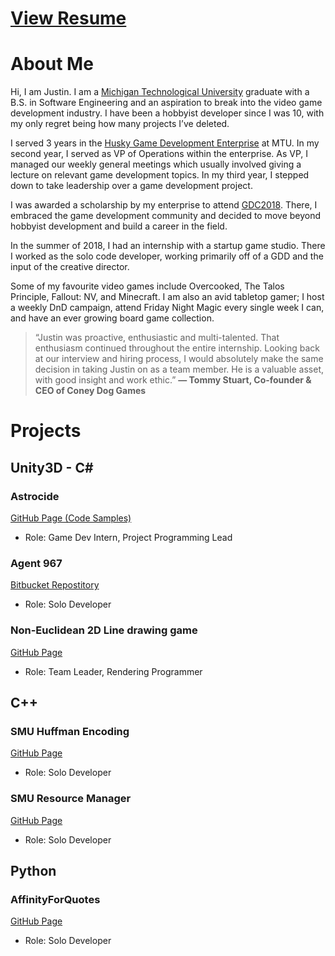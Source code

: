 # [View Resume](https://docs.google.com/document/d/1xmItxu94-5XauQrjJQpY1PTJU1NHHDiE4jw39LWodYo/edit?usp=sharing)
# About Me

Hi, I am Justin. I am a [Michigan Technological University](https://www.mtu.edu/cs/) graduate with a B.S. in Software Engineering and an aspiration to break into the video game development industry. I have been a hobbyist developer since I was 10, with my only regret being how many projects I’ve deleted.

I served 3 years in the [Husky Game Development Enterprise](https://www.huskygames.com/) at MTU. In my second year, I served as VP of Operations within the enterprise. As VP, I managed our weekly general meetings which usually involved giving a lecture on relevant game development topics. In my third year, I stepped down to take leadership over a game development project.

I was awarded a scholarship by my enterprise to attend [GDC2018](https://www.gdconf.com/). There, I embraced the game development community and decided to move beyond hobbyist development and build a career in the field.

In the summer of 2018, I had an internship with a startup game studio. There I worked as the solo code developer, working primarily off of a GDD and the input of the creative director.

Some of my favourite video games include Overcooked, The Talos Principle, Fallout: NV, and Minecraft. I am also an avid tabletop gamer; I host a weekly DnD campaign, attend Friday Night Magic every single week I can, and have an ever growing board game collection.
> “Justin was proactive, enthusiastic and multi-talented. That enthusiasm continued throughout the entire internship. Looking back at our interview and hiring process, I would absolutely make the same decision in taking Justin on as a team member. He is  a valuable asset, with good insight and work ethic.”
   __— Tommy Stuart, Co-founder & CEO of Coney Dog Games__

# Projects

## Unity3D - C#

### Astrocide
[GitHub Page (Code Samples)](https://github.com/jwcain/Astrocide_CodeSamples)
- Role: Game Dev Intern, Project Programming Lead


### Agent 967

[Bitbucket Repostitory](https://bitbucket.org/AffinityforFun/agent967/src/master/)
- Role: Solo Developer

### Non-Euclidean 2D Line drawing game
[GitHub Page](https://github.com/HuskyGameDev/2019s-team4)
- Role: Team Leader, Rendering Programmer

## C++

### SMU Huffman Encoding
[GitHub Page](https://github.com/jwcain/SMU_Huffman)
- Role: Solo Developer

### SMU Resource Manager
[GitHub Page](https://github.com/jwcain/SMU_ResourceManager)
- Role: Solo Developer

## Python

### AffinityForQuotes
[GitHub Page](https://github.com/jwcain/AffinityForQuotes)
- Role: Solo Developer

